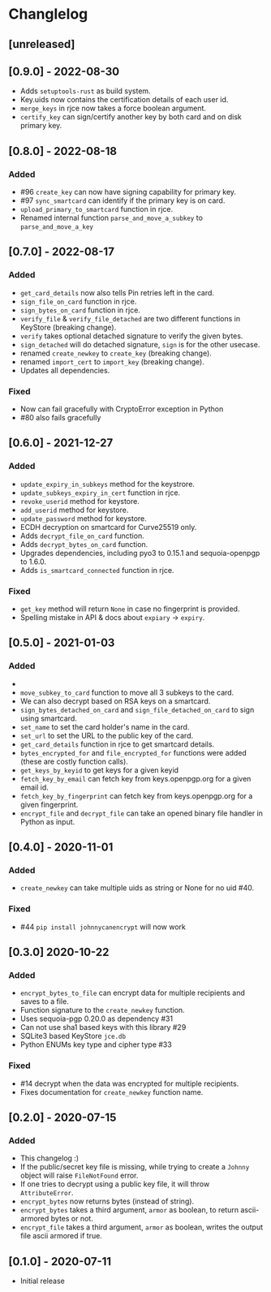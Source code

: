 # Changlelog

## [unreleased]

## [0.9.0] - 2022-08-30

- Adds `setuptools-rust` as build system.
- Key.uids now contains the certification details of each user id.
- `merge_keys` in rjce now takes a force boolean argument.
- `certify_key` can sign/certify another key by both card and on disk primary key.

## [0.8.0] - 2022-08-18

### Added

- #96 `create_key` can now have signing capability for primary key.
- #97 `sync_smartcard` can identify if the primary key is on card.
- `upload_primary_to_smartcard` function in rjce.
- Renamed internal function `parse_and_move_a_subkey` to `parse_and_move_a_key`

## [0.7.0] - 2022-08-17

### Added

- `get_card_details` now also tells Pin retries left in the card.
- `sign_file_on_card` function in rjce.
- `sign_bytes_on_card` function in rjce.
- `verify_file` & `verify_file_detached` are two different functions in KeyStore (breaking change).
- `verify` takes optional detached signature to verify the given bytes.
- `sign_detached` will do detached signature, `sign` is for the other usecase.
- renamed `create_newkey` to `create_key` (breaking change).
- renamed `import_cert` to `import_key` (breaking change).
- Updates all dependencies.

### Fixed

- Now can fail gracefully with CryptoError exception in Python
- #80 also fails gracefully

## [0.6.0] - 2021-12-27

### Added

- `update_expiry_in_subkeys` method for the keystrore.
- `update_subkeys_expiry_in_cert` function in rjce.
- `revoke_userid` method for keystore.
- `add_userid` method for keystore.
- `update_password` method for keystore.
- ECDH decryption on smartcard for Curve25519 only.
- Adds `decrypt_file_on_card` function.
- Adds `decrypt_bytes_on_card` function.
- Upgrades dependencies, including pyo3 to 0.15.1 and sequoia-openpgp to 1.6.0.
- Adds `is_smartcard_connected` function in rjce.

### Fixed

- `get_key` method will return `None` in case no fingerprint is provided.
- Spelling mistake in API & docs about `expiary` -> `expiry`.

## [0.5.0] - 2021-01-03

### Added

- 
- `move_subkey_to_card` function to move all 3 subkeys to the card.
- We can also decrypt based on RSA keys on a smartcard.
- `sign_bytes_detached_on_card` and `sign_file_detached_on_card` to sign using smartcard.
- `set_name` to set the card holder's name in the card.
- `set_url` to set the URL to the public key of the card.
- `get_card_details` function in rjce to get smartcard details.
- `bytes_encrypted_for` and `file_encrypted_for` functions were added (these are costly function calls).
- `get_keys_by_keyid` to get keys for a given keyid
- `fetch_key_by_email` can fetch key from keys.openpgp.org for a given email id.
- `fetch_key_by_fingerprint` can fetch key from keys.openpgp.org for a given fingerprint.
- `encrypt_file` and `decrypt_file` can take an opened binary file handler in Python as input.

## [0.4.0] - 2020-11-01

### Added

- `create_newkey` can take multiple uids as string or None for no uid #40.

### Fixed

- #44 `pip install johnnycanencrypt` will now work

## [0.3.0] 2020-10-22

### Added

- `encrypt_bytes_to_file` can encrypt data for multiple recipients and saves to a file.
- Function signature to the `create_newkey` function.
- Uses sequoia-pgp 0.20.0 as dependency #31
- Can not use sha1 based keys with this library #29
- SQLite3 based KeyStore `jce.db`
- Python ENUMs key type and cipher type #33

### Fixed

- #14 decrypt when the data was encrypted for multiple recipients.
- Fixes documentation for `create_newkey` function name.

## [0.2.0] - 2020-07-15

### Added

- This changelog :)
- If the public/secret key file is missing, while trying to create a `Johnny` object will raise `FileNotFound` error.
- If one tries to decrypt using a public key file, it will throw `AttributeError`.
- `encrypt_bytes` now returns bytes (instead of string).
- `encrypt_bytes` takes a third argument, `armor` as boolean, to return ascii-armored bytes or not.
- `encrypt_file` takes a third argument, `armor` as boolean, writes the output file ascii armored if true.

## [0.1.0] - 2020-07-11

- Initial release


